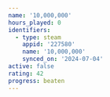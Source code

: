 ```yaml
---
name: '10,000,000'
hours_played: 0
identifiers:
  - type: steam
    appid: '227580'
    name: '10,000,000'
    synced_on: '2024-07-04'
active: false
rating: 42
progress: beaten
---
```


